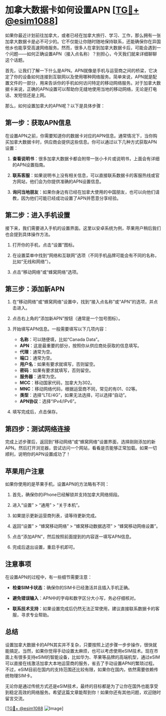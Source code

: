 # 加拿大数据卡如何设置APN [[TG💪+ @esim1088](https://t.me/s/esim1088)]

如果你最近计划前往加拿大，或者已经在加拿大旅行、学习、工作，那么拥有一张加拿大数据卡是必不可少的。它不仅能让你随时随地保持联系，还能确保你在异国他乡也能享受高速网络服务。然而，很多人在拿到加拿大数据卡后，可能会遇到一个问题——如何正确设置APN（接入点名称）？别担心，今天我们就来详细聊聊这个话题。

首先，让我们了解一下什么是APN。APN就像是手机与运营商之间的桥梁，它决定了你的设备如何连接到互联网以及使用哪种网络服务。简单来说，APN就是配置文件的一部分，用来告诉你的手机如何访问特定的移动网络服务。对于加拿大数据卡来说，正确的APN设置可以帮助你无缝地使用当地的移动网络，无论是打电话、发短信还是上网。

那么，如何设置加拿大的APN呢？以下是具体步骤：

## 第一步：获取APN信息

在设置APN之前，你需要知道你的数据卡对应的APN信息。通常情况下，当你购买加拿大数据卡时，供应商会提供这些信息。你可以通过以下几种方式获取APN设置：

1. **查看说明书**：很多加拿大数据卡都会附带一张小卡片或说明书，上面会有详细的APN设置指南。
   
2. **联系客服**：如果说明书上没有相关信息，可以直接联系数据卡的客服热线或官方网站，他们会为你提供准确的APN设置信息。

3. **询问当地朋友**：如果你身边有已经在加拿大使用的中国朋友，也可以向他们请教，因为他们可能已经成功设置了APN并愿意分享经验。

## 第二步：进入手机设置

接下来，我们需要进入手机的设置界面。这里以安卓系统为例，苹果用户稍后我们也会提到具体操作方法。

1. 打开你的手机，点击“设置”图标。
   
2. 在设置菜单中找到“网络和互联网”选项（不同手机品牌可能会有不同的名称，比如“无线和网络”）。
   
3. 点击“移动网络”或“蜂窝网络”选项。

## 第三步：添加新APN

1. 在“移动网络”或“蜂窝网络”设置中，找到“接入点名称”或“APN”的选项，并点击进入。
   
2. 点击右上角的“添加新APN”按钮（通常是一个加号图标）。

3. 开始填写APN信息。一般需要填写以下几项内容：
   - **名称**：可以随便填，比如“Canada Data”。
   - **APN**：这是最重要的部分，按照你从供应商处获取的信息填写。
   - **代理**：通常为空。
   - **端口**：通常为空。
   - **用户名**：如果有要求就填写，否则留空。
   - **密码**：如果有要求就填写，否则留空。
   - **服务器**：通常为空。
   - **MCC**：移动国家代码，加拿大为302。
   - **MNC**：移动网络代码，根据运营商不同，常见的有01、02等。
   - **类型**：选择“LTE/4G”，如果无法选择，可以选择“自动”。
   - **APN协议**：选择“IPv4/IPv6”。

4. 填写完成后，点击保存。

## 第四步：测试网络连接

完成上述步骤后，返回到“移动网络”或“蜂窝网络”设置界面，选择刚刚添加的新APN。然后打开浏览器，尝试访问一个网站，看看是否能够正常加载。如果一切顺利，说明你的APN设置成功了！

## 苹果用户注意

如果你使用的是苹果手机，设置APN的方法略有不同：

1. 首先，确保你的iPhone已经解锁并支持加拿大网络频段。
   
2. 进入“设置” > “通用” > “关于本机”。
   
3. 如果提示更新运营商列表，请等待更新完成。
   
4. 返回“设置” > “蜂窝移动网络” > “蜂窝移动数据选项” > “蜂窝移动网络设置”。
   
5. 点击“添加APN”，然后按照前面提到的内容逐一填写APN信息。

6. 完成后退出设置，重启手机即可。

## 注意事项

在设置APN的过程中，有一些细节需要注意：

- **检查SIM卡状态**：确保你的SIM卡已经激活并且插入手机正确。
  
- **避免错误输入**：APN中的字母和数字区分大小写，务必仔细核对。
  
- **联系技术支持**：如果设置完成后仍然无法正常使用，建议直接联系数据卡的客服，寻求专业帮助。

## 总结

设置加拿大数据卡的APN其实并不复杂，只要按照上述步骤一步步操作，很快就能搞定。当然，如果你觉得手动设置太麻烦，也可以考虑使用eSIM技术。现在市面上有很多支持eSIM的智能设备，比如华为、苹果等品牌的高端机型，通过eSIM可以直接在线激活加拿大本地运营商的服务，省去了手动设置APN的繁琐过程。不过，eSIM目前在国内的支持范围还比较有限，如果你在国内，依然需要依赖传统物理SIM卡。

无论你是通过传统方式还是eSIM技术，最终的目标都是为了让你在国外也能享受到稳定高效的网络服务。希望这篇文章能帮到你！如果你还有其他问题，欢迎随时留言交流。

[[TG💪+ @esim1088](https://t.me/s/esim1088) ![Image](https://i.postimg.cc/4NQfJmqS/Snipaste-2025-05-13-00-14-12.png)]